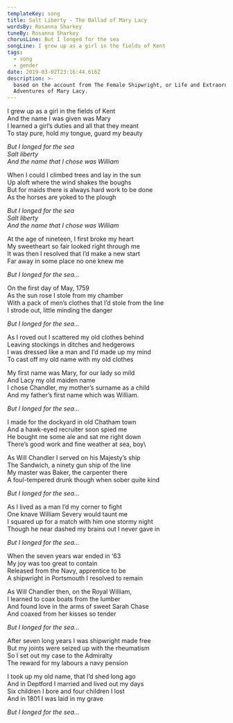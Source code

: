 ```yaml
---
templateKey: song
title: Salt Liberty - The Ballad of Mary Lacy
wordsBy: Rosanna Sharkey
tuneBy: Rosanna Sharkey
chorusLine: But I longed for the sea
songLine: I grew up as a girl in the fields of Kent
tags:
  - song
  - gender
date: 2019-03-02T23:16:44.616Z
description: >-
  based on the account from The Female Shipwright, or Life and Extraordinary
  Adventures of Mary Lacy.
---
```

I grew up as a girl in the fields of Kent\
And the name I was given was Mary\
I learned a girl’s duties and all that they meant\
To stay pure, hold my tongue, guard my beauty

_But I longed for the sea\
Salt liberty\
And the name that I chose was William_

When I could I climbed trees and lay in the sun\
Up aloft where the wind shakes the boughs\
But for maids there is always hard work to be done\
As the horses are yoked to the plough

_But I longed for the sea\
Salt liberty\
And the name that I chose was William_

At the age of nineteen, I first broke my heart\
My sweetheart so fair looked right through me\
It was then I resolved that I’d make a new start\
Far away in some place no one knew me

_But I longed for the sea..._

On the first day of May, 1759\
As the sun rose I stole from my chamber\
With a pack of men’s clothes that I’d stole from the line\
I strode out, little minding the danger

_But I longed for the sea..._

As I roved out I scattered my old clothes behind\
Leaving stockings in ditches and hedgerows\
I was dressed like a man and I’d made up my mind\
To cast off my old name with my old clothes

My first name was Mary, for our lady so mild\
And Lacy my old maiden name\
I chose Chandler, my mother’s surname as a child\
And my father’s first name which was William.

_But I longed for the sea..._

I made for the dockyard in old Chatham town\
And a hawk-eyed recruiter soon spied me\
He bought me some ale and sat me right down\
There’s good work and fine weather at sea, boy\

As Will Chandler I served on his Majesty’s ship\
The Sandwich, a ninety gun ship of the line\
My master was Baker, the carpenter there\
A foul-tempered drunk though when sober quite kind

_But I longed for the sea..._

As I lived as a man I’d my corner to fight\
One knave William Severy would taunt me\
I squared up for a match with him one stormy night\
Though he near dashed my brains out I never gave in

_But I longed for the sea..._

When the seven years war ended in ‘63\
My joy was too great to contain\
Released from the Navy, apprentice to be\
A shipwright in Portsmouth I resolved to remain

As Will Chandler then, on the Royal William,\
I learned to coax boats from the lumber\
And found love in the arms of sweet Sarah Chase\
And coaxed from her kisses so tender

_But I longed for the sea..._

After seven long years I was shipwright made free\
But my joints were seized up with the rheumatism\
So I set out my case to the Admiralty\
The reward for my labours a navy pension

I took up my old name, that I’d shed long ago\
And in Deptford I married and lived out my days\
Six children I bore and four children I lost\
And in 1801 I was laid in my grave

_But I longed for the sea…_
